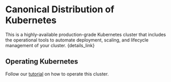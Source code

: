 # Canonical Distribution of Kubernetes

This is a highly-available production-grade Kubernetes cluster that includes
the operational tools to automate deployment, scaling, and lifecycle management
of your cluster. {details_link}

## Operating Kubernetes

Follow our [tutorial](https://tutorials.ubuntu.com/tutorial/get-started-canonical-kubernetes#2)
on how to operate this cluster.

